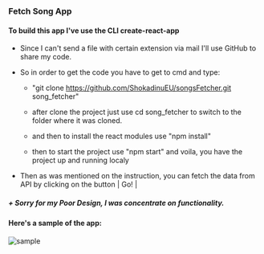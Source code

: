 ### Fetch Song App

#### To build this app I've use the CLI create-react-app

- Since I can't send a file with certain extension via mail I'll use GitHub to share my code.

- So in order to get the code you have to get to cmd and type:

  - "git clone https://github.com/ShokadinuEU/songsFetcher.git song_fetcher"

  - after clone the project just use cd song_fetcher to switch to the folder where it was cloned.

  - and then to install the react modules use "npm install"

  - then to start the project use "npm start" and voila, you have the project up and running localy

* Then as was mentioned on the instruction, you can fetch the data from API by clicking on the button | Go! |

##### + Sorry for my Poor Design, I was concentrate on functionality.

#### Here's a sample of the app:

![sample](https://user-images.githubusercontent.com/35012587/69600967-7660e380-100a-11ea-9af3-f97b791c8ed1.jpg)
